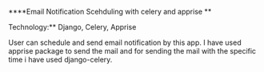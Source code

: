 ****Email Notification Scehduling with celery and apprise **

Technology:** Django, Celery, Apprise

User can schedule and send email notification by this app. I have used apprise package to send the mail and for sending the mail with the specific time i have used django-celery.
